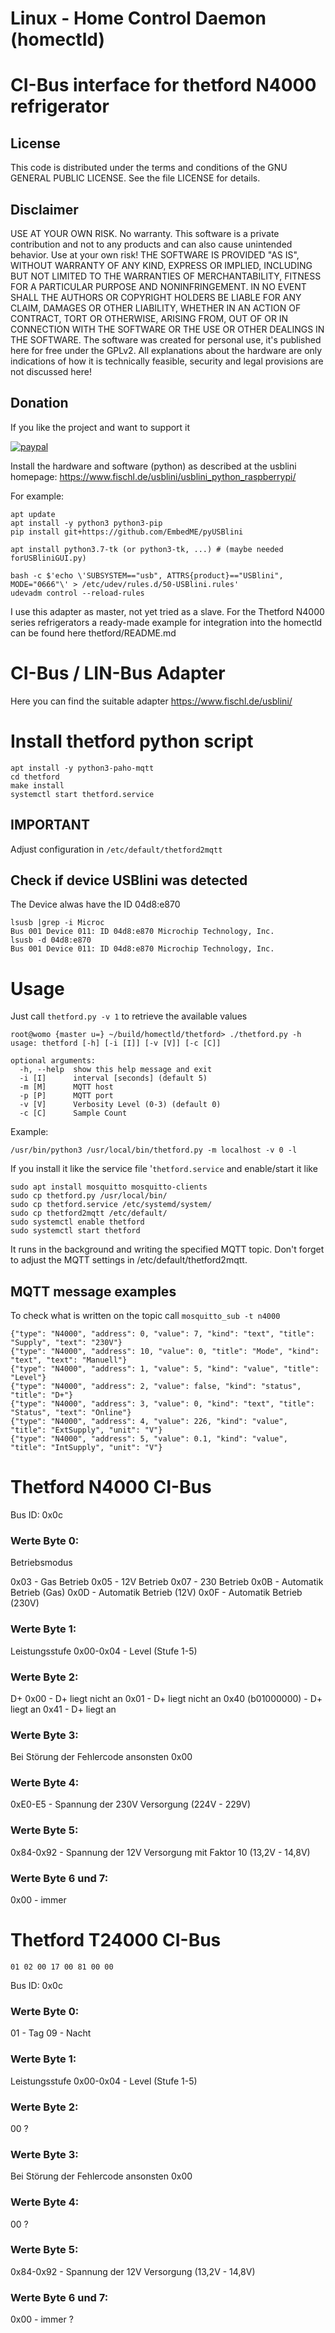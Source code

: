 # Linux - Home Control Daemon (homectld)

# CI-Bus interface for thetford N4000 refrigerator

## License
This code is distributed under the terms and conditions of the GNU GENERAL PUBLIC LICENSE. See the file LICENSE for details.

## Disclaimer
USE AT YOUR OWN RISK. No warranty.
This software is a private contribution and not to any products and can also cause unintended behavior. Use at your own risk!
THE SOFTWARE IS PROVIDED "AS IS", WITHOUT WARRANTY OF ANY KIND, EXPRESS OR IMPLIED, INCLUDING BUT NOT LIMITED TO THE WARRANTIES OF MERCHANTABILITY, FITNESS FOR A PARTICULAR PURPOSE AND NONINFRINGEMENT. IN NO EVENT SHALL THE AUTHORS OR COPYRIGHT HOLDERS BE LIABLE FOR ANY CLAIM, DAMAGES OR OTHER LIABILITY, WHETHER IN AN ACTION OF CONTRACT, TORT OR OTHERWISE, ARISING FROM, OUT OF OR IN CONNECTION WITH THE SOFTWARE OR THE USE OR OTHER DEALINGS IN THE SOFTWARE.
The software was created for personal use, it's published here for free under the GPLv2.
All explanations about the hardware are only indications of how it is technically feasible, security and legal provisions are not discussed here!

## Donation
If you like the project and want to support it

[![paypal](https://www.paypalobjects.com/de_DE/DE/i/btn/btn_donate_SM.gif)](https://www.paypal.com/cgi-bin/webscr?cmd=_s-xclick&hosted_button_id=KUF9ZAQ5UTHUN)


Install the hardware and software (python) as described at the usblini homepage:
https://www.fischl.de/usblini/usblini_python_raspberrypi/

For example:
```
apt update
apt install -y python3 python3-pip
pip install git+https://github.com/EmbedME/pyUSBlini

apt install python3.7-tk (or python3-tk, ...) # (maybe needed forUSBliniGUI.py)

bash -c $'echo \'SUBSYSTEM=="usb", ATTRS{product}=="USBlini", MODE="0666"\' > /etc/udev/rules.d/50-USBlini.rules'
udevadm control --reload-rules
```

I use this adapter as master, not yet tried as a slave.
For the Thetford N4000 series refrigerators a ready-made example for integration into the homectld can be found here thetford/README.md

# CI-Bus / LIN-Bus Adapter

Here you can find the suitable adapter https://www.fischl.de/usblini/

# Install thetford python script
```
apt install -y python3-paho-mqtt
cd thetford
make install
systemctl start thetford.service
```
## IMPORTANT
Adjust configuration in `/etc/default/thetford2mqtt`

## Check if device USBlini was detected

The Device alwas have the ID 04d8:e870
```
lsusb |grep -i Microc
Bus 001 Device 011: ID 04d8:e870 Microchip Technology, Inc.
lsusb -d 04d8:e870
Bus 001 Device 011: ID 04d8:e870 Microchip Technology, Inc.
```

# Usage

Just call `thetford.py -v 1` to retrieve the available values
```
root@womo {master u=} ~/build/homectld/thetford> ./thetford.py -h
usage: thetford [-h] [-i [I]] [-v [V]] [-c [C]]

optional arguments:
  -h, --help  show this help message and exit
  -i [I]      interval [seconds] (default 5)
  -m [M]      MQTT host
  -p [P]      MQTT port
  -v [V]      Verbosity Level (0-3) (default 0)
  -c [C]      Sample Count
```
Example:
```
/usr/bin/python3 /usr/local/bin/thetford.py -m localhost -v 0 -l
```
If you install it like the service file '`thetford.service` and enable/start it like
```
sudo apt install mosquitto mosquitto-clients
sudo cp thetford.py /usr/local/bin/
sudo cp thetford.service /etc/systemd/system/
sudo cp thetford2mqtt /etc/default/
sudo systemctl enable thetford
sudo systemctl start thetford
```
It runs in the background and writing the specified MQTT topic.
Don't forget to adjust the MQTT settings in /etc/default/thetford2mqtt.

## MQTT message examples

To check what is written on the topic call `mosquitto_sub -t n4000`
```
{"type": "N4000", "address": 0, "value": 7, "kind": "text", "title": "Supply", "text": "230V"}
{"type": "N4000", "address": 10, "value": 0, "title": "Mode", "kind": "text", "text": "Manuell"}
{"type": "N4000", "address": 1, "value": 5, "kind": "value", "title": "Level"}
{"type": "N4000", "address": 2, "value": false, "kind": "status", "title": "D+"}
{"type": "N4000", "address": 3, "value": 0, "kind": "text", "title": "Status", "text": "Online"}
{"type": "N4000", "address": 4, "value": 226, "kind": "value", "title": "ExtSupply", "unit": "V"}
{"type": "N4000", "address": 5, "value": 0.1, "kind": "value", "title": "IntSupply", "unit": "V"}
```

# Thetford N4000 CI-Bus

Bus ID: 0x0c

### Werte Byte 0:
Betriebsmodus

0x03 - Gas Betrieb
0x05 - 12V Betrieb
0x07 - 230 Betrieb
0x0B - Automatik Betrieb (Gas)
0x0D - Automatik Betrieb (12V)
0x0F - Automatik Betrieb (230V)

### Werte Byte 1:
Leistungsstufe
0x00-0x04 - Level (Stufe 1-5)

### Werte Byte 2:
D+
0x00               - D+ liegt nicht an
0x01               - D+ liegt nicht an
0x40 (b01000000)   - D+ liegt an
0x41               - D+ liegt an

### Werte Byte 3:
Bei Störung der Fehlercode ansonsten 0x00

### Werte Byte 4:
0xE0-E5    - Spannung der 230V Versorgung (224V - 229V)

### Werte Byte 5:
0x84-0x92  - Spannung der 12V Versorgung mit Faktor 10 (13,2V - 14,8V)

### Werte Byte 6 und 7:
0x00 - immer


# Thetford T24000 CI-Bus

```01 02 00 17 00 81 00 00```

Bus ID: 0x0c

### Werte Byte 0:
01 - Tag
09 - Nacht

### Werte Byte 1:
Leistungsstufe
0x00-0x04 - Level (Stufe 1-5)

### Werte Byte 2:
00 ?

### Werte Byte 3:
Bei Störung der Fehlercode ansonsten 0x00

### Werte Byte 4:
00 ?

### Werte Byte 5:
0x84-0x92  - Spannung der 12V Versorgung (13,2V - 14,8V)

### Werte Byte 6 und 7:
0x00 - immer ?
